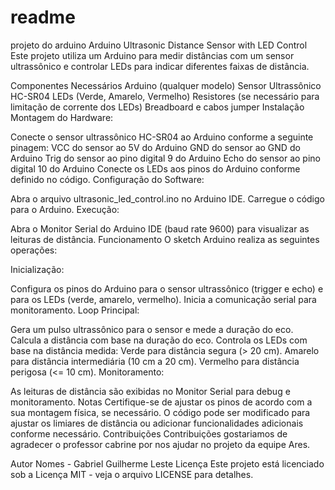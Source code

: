 # readme
projeto do arduino
Arduino Ultrasonic Distance Sensor with LED Control
Este projeto utiliza um Arduino para medir distâncias com um sensor ultrassônico e controlar LEDs para indicar diferentes faixas de distância.

Componentes Necessários
Arduino (qualquer modelo)
Sensor Ultrassônico HC-SR04
LEDs (Verde, Amarelo, Vermelho)
Resistores (se necessário para limitação de corrente dos LEDs)
Breadboard e cabos jumper
Instalação
Montagem do Hardware:

Conecte o sensor ultrassônico HC-SR04 ao Arduino conforme a seguinte pinagem:
VCC do sensor ao 5V do Arduino
GND do sensor ao GND do Arduino
Trig do sensor ao pino digital 9 do Arduino
Echo do sensor ao pino digital 10 do Arduino
Conecte os LEDs aos pinos do Arduino conforme definido no código.
Configuração do Software:

Abra o arquivo ultrasonic_led_control.ino no Arduino IDE.
Carregue o código para o Arduino.
Execução:

Abra o Monitor Serial do Arduino IDE (baud rate 9600) para visualizar as leituras de distância.
Funcionamento
O sketch Arduino realiza as seguintes operações:

Inicialização:

Configura os pinos do Arduino para o sensor ultrassônico (trigger e echo) e para os LEDs (verde, amarelo, vermelho).
Inicia a comunicação serial para monitoramento.
Loop Principal:

Gera um pulso ultrassônico para o sensor e mede a duração do eco.
Calcula a distância com base na duração do eco.
Controla os LEDs com base na distância medida:
Verde para distância segura (> 20 cm).
Amarelo para distância intermediária (10 cm a 20 cm).
Vermelho para distância perigosa (<= 10 cm).
Monitoramento:

As leituras de distância são exibidas no Monitor Serial para debug e monitoramento.
Notas
Certifique-se de ajustar os pinos de acordo com a sua montagem física, se necessário.
O código pode ser modificado para ajustar os limiares de distância ou adicionar funcionalidades adicionais conforme necessário.
Contribuições
Contribuições gostariamos de agradecer o professor cabrine por nos ajudar no projeto da equipe Ares.

Autor
Nomes - Gabriel Guilherme Leste
Licença
Este projeto está licenciado sob a Licença MIT - veja o arquivo LICENSE para detalhes.
